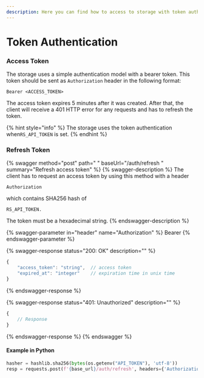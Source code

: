 ```yaml
---
description: Here you can find how to access to storage with token authentication
---
```


# Token Authentication

### Access Token

The storage uses a simple authentication model with a bearer token.  This token should be sent as `Authorization` header in the following format:

```
Bearer <ACCESS_TOKEN>
```

The access token expires 5 minutes after it was created. After that, the client will receive a 401 HTTP error for any requests and has to refresh the token.

{% hint style="info" %}
The storage uses the token authentication when`RS_API_TOKEN` is set.
{% endhint %}

### Refresh Token

{% swagger method="post" path=" " baseUrl="/auth/refresh " summary="Refresh access token" %}
{% swagger-description %}
The client has to request an access token by using this method with a header 

`Authorization`

which contains SHA256 hash of 

`RS_API_TOKEN.`

The token must be a hexadecimal string.
{% endswagger-description %}

{% swagger-parameter in="header" name="Authorization" %}
Bearer <SHA256 hash of RS_API_TOKEN>
{% endswagger-parameter %}

{% swagger-response status="200: OK" description="" %}
```javascript
{
    "access_token": "string",  // access token
    "expired_at": "integer"    // expiration time in unix time
}
```
{% endswagger-response %}

{% swagger-response status="401: Unauthorized" description="" %}
```javascript
{
    // Response
}
```
{% endswagger-response %}
{% endswagger %}

#### Example in Python

```python
hasher = hashlib.sha256(bytes(os.getenv("API_TOKEN"), 'utf-8'))
resp = requests.post(f'{base_url}/auth/refresh', headers={'Authorization': f'Bearer {hasher.hexdigest()}'})
```
